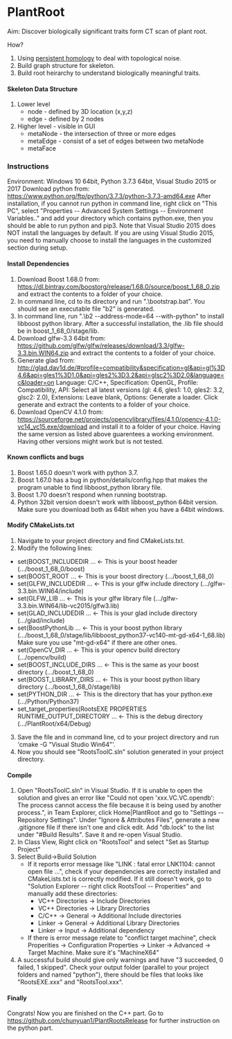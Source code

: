 # PlantRoot
Aim: Discover biologically significant traits form CT scan of plant root.

How? 
1. Using [persistent homology](https://www.cse.wustl.edu/~taoju/research/homology_CCCG.pdf) to deal with topological noise.
2. Build graph structure for skeleton.
3. Build root heirarchy to understand biologically meaningful traits.
#### Skeleton Data Structure ####
1. Lower level
   - node - defined by 3D location (x,y,z)
   - edge - defined by 2 nodes
2. Higher level - visible in GUI
   - metaNode - the intersection of three or more edges
   - metaEdge - consist of a set of edges between two metaNode
   - metaFace


### Instructions ###
Environment: Windows 10 64bit, Python 3.7.3 64bit, Visual Studio 2015 or 2017
Download python from: https://www.python.org/ftp/python/3.7.3/python-3.7.3-amd64.exe
After installation, if you cannot run python in command line, right click on "This PC", select "Properties -- Advanced System Settings -- Environment Variables.." and add your directory which contains python.exe, then you should be able to run python and pip3.
Note that Visual Studio 2015 does NOT install the languages by default. If you are using Visual Studio 2015, you need to manually choose to install the languages in the customized section during setup.
#### Install Dependencies ####
1. Download Boost 1.68.0 from: https://dl.bintray.com/boostorg/release/1.68.0/source/boost_1_68_0.zip and extract the contents to a folder of your choice.
2. In command line, cd to its directory and run ".\bootstrap.bat". You should see an executable file "b2" is generated.
3. In command line, run ".\b2 --address-mode=64 --with-python" to install libboost python library. After a successful installation, the .lib file should be in boost_1_68_0/stage/lib.
4. Download glfw-3.3 64bit from: https://github.com/glfw/glfw/releases/download/3.3/glfw-3.3.bin.WIN64.zip and extract the contents to a folder of your choice.
5. Generate glad from: http://glad.dav1d.de/#profile=compatibility&specification=gl&api=gl%3D4.6&api=gles1%3D1.0&api=gles2%3D3.2&api=glsc2%3D2.0&language=c&loader=on Language: C/C++, Specification: OpenGL, Profile: Compatibility, API: Select all latest versions (gl: 4.6, gles1: 1.0, gles2: 3.2, glsc2: 2.0), Extensions: Leave blank, Options: Generate a loader. Click generate and extract the contents to a folder of your choice.
6. Download OpenCV 4.1.0 from: https://sourceforge.net/projects/opencvlibrary/files/4.1.0/opencv-4.1.0-vc14_vc15.exe/download and install it to a folder of your choice.
Having the same version as listed above guarentees a working environment. Having other versions might work but is not tested.
#### Known conflicts and bugs ####
1. Boost 1.65.0 doesn't work with python 3.7.
2. Boost 1.67.0 has a bug in python/details/config.hpp that makes the program unable to find libboost_python library file.
3. Boost 1.70 doesn't respond when running bootstrap.
4. Python 32bit version doesn't work with libboost_python 64bit version. Make sure you download both as 64bit when you have a 64bit windows.
#### Modify CMakeLists.txt #### 
1. Navigate to your project directory and find CMakeLists.txt.
2. Modify the following lines:
  - set(BOOST_INCLUDEDIR ... <- This is your boost header (.../boost_1_68_0/boost)
  - set(BOOST_ROOT ... <- This is your boost directory (.../boost_1_68_0)
  - set(GLFW_INCLUDEDIR ... <- This is your glfw include directory (.../glfw-3.3.bin.WIN64/include)
  - set(GLFW_LIB ... <- This is your glfw library file (.../glfw-3.3.bin.WIN64/lib-vc2015/glfw3.lib)
  - set(GLAD_INCLUDEDIR ... <- This is your glad include directory (.../glad/include)
  - set(BoostPythonLib ... <- This is your boost python library (.../boost_1_68_0/stage/lib/libboost_python37-vc140-mt-gd-x64-1_68.lib) Make sure you use "mt-gd-x64" if there are other ones.
  - set(OpenCV_DIR ... <- This is your opencv build directory (.../opencv/build)
  - set(BOOST_INCLUDE_DIRS ... <- This is the same as your boost directory (.../boost_1_68_0)
  - set(BOOST_LIBRARY_DIRS ... <- This is your boost python libary directory (.../boost_1_68_0/stage/lib)
  - set(PYTHON_DIR ... <- This is the directory that has your python.exe (.../Python/Python37)
  - set_target_properties(RootsEXE PROPERTIES RUNTIME_OUTPUT_DIRECTORY ... <- This is the debug directory (.../PlantRoot/x64/Debug)
3. Save the file and in command line, cd to your project directory and run 'cmake -G "Visual Studio Win64"'.
4. Now you should see "RootsToolC.sln" solution generated in your project directory.

#### Compile #### 
1. Open "RootsToolC.sln" in Visual Studio. If it is unable to open the solution and gives an error like "Could not open 'xxx.VC.VC.opendb': The process cannot access the file because it is being used by another process.", in Team Explorer, click Home|PlantRoot and go to "Settings -- Repository Settings". Under "Ignore & Attributes Files", generate a new .gitignore file if there isn't one and click edit. Add "db.lock" to the list under "#Build Results". Save it and re-open Visual Studio.
2. In Class View, Right click on "RootsTool" and select "Set as Startup Project"
3. Select Build->Build Solution
   - If it reports error message like "LINK : fatal error LNK1104: cannot open file ...", check if your dependencies are correctly installed and CMakeLists.txt is correctly modified. If it still doesn't work, go to "Solution Explorer -- right click RootsTool -- Properities" and manually add these directories:
     - VC++ Directories -> Include Directories
     - VC++ Directories -> Library Directories
     - C/C++ -> General -> Additional Include directories
     - Linker -> General -> Additional Library Directories
     - Linker -> Input -> Additional dependency
   - If there is error message relate to "conflict target machine", check Properities -> Configuration Properties -> Linker -> Advanced -> Target Machine. Make sure it's "MachineX64"
4. A successful build should give only warnings and have "3 succeeded, 0 failed, 1 skipped". Check your output folder (parallel to your project folders and named "python"), there should be files that looks like "RootsEXE.xxx" and "RootsTool.xxx".

#### Finally ####
Congrats! Now you are finished on the C++ part. Go to https://github.com/chunyuan1/PlantRootsRelease for further instruction on the python part.
